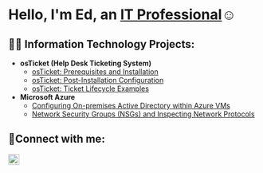 <h1>Hello, I'm Ed, an <a href="https://linkedin.com/in/ed-latimer-88b917380/">IT Professional</a>☺</h1>

<h2>👨‍💻 Information Technology Projects:</h2>

- <b>osTicket (Help Desk Ticketing System)</b>
  - [osTicket: Prerequisites and Installation](https://github.com/edjlatimer/osticket-prereqs)
  - [osTicket: Post-Installation Configuration](https://github.com/edjlatimer/post-install-config)
  - [osTicket: Ticket Lifecycle Examples](https://github.com/edjlatimer/ticket-lifecycle)
- <b>Microsoft Azure</b>
  - [Configuring On-premises Active Directory within Azure VMs](https://github.com/edjlatimer/Configuring-Active-Directory)
  - [Network Security Groups (NSGs) and Inspecting Network Protocols](https://github.com/edjlatimer/azure-network-protocols)

<h2>🤳Connect with me:</h2>

[<img align="left" alt="Josh | LinkedIn" width="22px" src="https://cdn.jsdelivr.net/npm/simple-icons@v3/icons/linkedin.svg" />][linkedin]



[linkedin]: https://www.linkedin.com/in/ed-latimer-88b917380/
